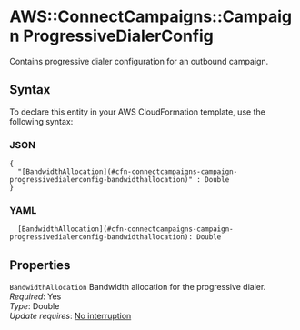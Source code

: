 # AWS::ConnectCampaigns::Campaign ProgressiveDialerConfig<a name="aws-properties-connectcampaigns-campaign-progressivedialerconfig"></a>

Contains progressive dialer configuration for an outbound campaign\.

## Syntax<a name="aws-properties-connectcampaigns-campaign-progressivedialerconfig-syntax"></a>

To declare this entity in your AWS CloudFormation template, use the following syntax:

### JSON<a name="aws-properties-connectcampaigns-campaign-progressivedialerconfig-syntax.json"></a>

```
{
  "[BandwidthAllocation](#cfn-connectcampaigns-campaign-progressivedialerconfig-bandwidthallocation)" : Double
}
```

### YAML<a name="aws-properties-connectcampaigns-campaign-progressivedialerconfig-syntax.yaml"></a>

```
  [BandwidthAllocation](#cfn-connectcampaigns-campaign-progressivedialerconfig-bandwidthallocation): Double
```

## Properties<a name="aws-properties-connectcampaigns-campaign-progressivedialerconfig-properties"></a>

`BandwidthAllocation` <a name="cfn-connectcampaigns-campaign-progressivedialerconfig-bandwidthallocation"></a>
Bandwidth allocation for the progressive dialer\.  
_Required_: Yes  
_Type_: Double  
_Update requires_: [No interruption](https://docs.aws.amazon.com/AWSCloudFormation/latest/UserGuide/using-cfn-updating-stacks-update-behaviors.html#update-no-interrupt)
